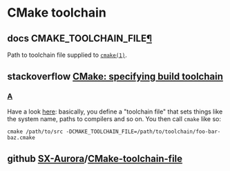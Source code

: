 # CMake toolchain



## docs CMAKE_TOOLCHAIN_FILE[¶](https://cmake.org/cmake/help/latest/variable/CMAKE_TOOLCHAIN_FILE.html#cmake-toolchain-file)

Path to toolchain file supplied to [`cmake(1)`](https://cmake.org/cmake/help/latest/manual/cmake.1.html#manual:cmake(1)).



## stackoverflow [CMake: specifying build toolchain](https://stackoverflow.com/questions/5098360/cmake-specifying-build-toolchain)



### [A](https://stackoverflow.com/a/5099229)

Have a look [here](https://gitlab.kitware.com/cmake/community/wikis/doc/cmake/CrossCompiling): basically, you define a "toolchain file" that sets things like the system name, paths to compilers and so on. You then call `cmake` like so:

```SH]
cmake /path/to/src -DCMAKE_TOOLCHAIN_FILE=/path/to/toolchain/foo-bar-baz.cmake
```



## github [SX-Aurora](https://github.com/SX-Aurora)/**[CMake-toolchain-file](https://github.com/SX-Aurora/CMake-toolchain-file)**

